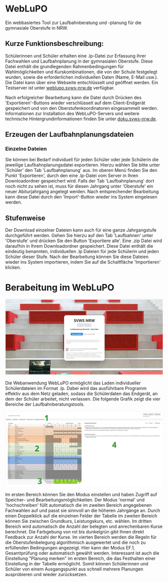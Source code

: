 # WebLuPO 

Ein webbasiertes Tool zur Laufbahnberatung und -planung für die gymnasiale Oberstufe in NRW.

## Kurze Funktionsbeschreibung:

Schülerinnen und Schüler erhalten eine .lp-Datei zur Erfassung ihrer Fachwahlen und Laufbahnplanung in der gymnasialen Oberstufe. Diese Datei enthält die grundlegenden Rahmenbedingungen für Wahlmöglichkeiten und Kurskombinationen, die von der Schule festgelegt wurden, sowie die erforderlichen individuellen Daten (Name, E-Mail usw.). Die Datei kann über eine Webseite entschlüsselt und geöffnet werden. Ein Testserver ist unter [weblupo.svws-nrw.de](https://weblupo.svws-nrw.de) verfügbar.

Nach erfolgreicher Bearbeitung kann die Datei durch Drücken des 'Exportieren'-Buttons wieder verschlüsselt auf dem Client-Endgerät gespeichert und von den Oberstufenkoordinatoren eingesammelt werden. Informationen zur Installation des WebLuPO-Servers und weitere technische Hintergrundinformationen finden Sie unter [doku.svws-nrw.de](https://doku.svws-nrw.de/Projekte/weblupo/). 

## Erzeugen der Laufbahnplanungsdateien

### Einzelne Dateien

Sie können bei Bedarf individuell für jeden Schüler oder jede Schülerin die jeweilige Laufbahnplanungsdatei exportieren. Hierzu wählen Sie bitte unter 'Schüler' den Tab 'Laufbahnplanung' aus. Im oberen Menü finden Sie den Punkt 'Exportieren', durch den eine .lp-Datei vom Server in Ihren Downloadordner gespeichert wird. Falls der Tab 'Laufbahnplanung' dort noch nicht zu sehen ist, muss für diesen Jahrgang unter 'Oberstufe' ein neuer Abiturjahrgang angelegt werden. Nach entsprechender Bearbeitung kann diese Datei durch den 'Import'-Button wieder ins System eingelesen werden.

## Stufenweise 

Der Download einzelner Dateien kann auch für eine ganze Jahrgangstufe durchgeführt werden. Gehen Sie hierzu auf den Tab 'Laufbahnen' unter 'Oberstufe' und drücken Sie den Button 'Exportiere alle'. Eine .zip Datei wird daraufhin in Ihrem Downloadordner gespeichert. Diese Datei enthält die eindeutig benannten, individuellen .lp Dateien für jede Schülerin und jeden Schüler dieser Stufe.
Nach der Bearbeitung können Sie diese Dateien wieder ins System importieren, indem Sie auf die Schaltfläche 'Importieren' klicken.

# Berabeitung im WebLuPO

![weblupo Startseite](./graphics/weblupo_startseite.png)

Die Webanwendung WebLuPO ermöglicht das Laden individueller Schülerdateien im Format .lp.
Dabei wird das ausführbare Programm effektiv aus dem Netz geladen, sodass die Schülerdaten das Endgerät, an dem der Schüler arbeitet, nicht verlassen. 
Die folgende Grafik zeigt die vier Bereiche der Laufbahnberatungstools.

![weblupo Bereichsübersicht](./graphics/weblupo_bereiche.png)

Im ersten Bereich können Sie den Modus einstellen und haben Zugriff auf Speicher- und Bearbeitungsmöglichkeiten. Der Modus 'normal' und 'hochschreiben' füllt automatisch die im zweiten Bereich angegebenen Fachwahlen auf und passt sie sinnvoll an die höheren Jahrgänge an. Durch einen Doppelklick auf die einzelnen Felder der Tabelle im zweiten Bereich können Sie zwischen Grundkurs, Leistungskurs, etc. wählen.
Im dritten Bereich wird automatisch die Anzahl der belegten und anrechenbaren Kurse berechnet. Die Farbgebung von rot bis dunkelgrün gibt Ihnen direkt Feedback zur Anzahl der Kurse. Im vierten Bereich werden die Regeln für die Oberstufenbelegung algorithmisch ausgewertet und die noch zu erfüllenden Bedingungen angezeigt. Hier kann der Modus EF.1, Gesamtprüfung oder automatisch gewählt werden. Interessant ist auch die Einstellung "Planung merken" im ersten Bereich, die das Festhalten einer Einstellung in der Tabelle ermöglicht. Somit können Schülerinnen und Schüler von einem Ausgangspunkt aus schnell mehrere Planungen ausprobieren und wieder zurücksetzen. 